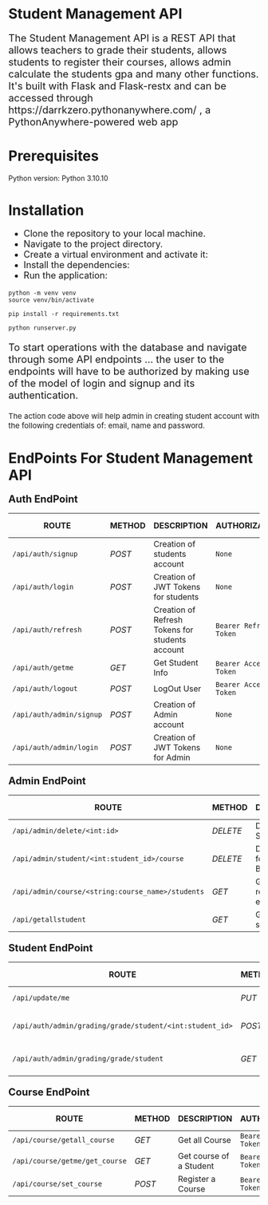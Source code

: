 
# Student Management API

<p style="font-size:20px;">The Student Management API is a REST API that allows teachers to grade their students, allows students to register their courses, allows admin calculate the students gpa and many other functions. It's built with Flask and Flask-restx and can be accessed through https://darrkzero.pythonanywhere.com/ , a PythonAnywhere-powered web app</p>

<div></div>


<h1>Prerequisites</h1>
Python version: Python 3.10.10
<div></div>  
<h1>Installation</h1>
<div></div>
<ul style="font-size:18px;">
    <li>Clone the repository to your local machine.</li>
    <li>Navigate to the project directory.</li>
    <li>Create a virtual environment and activate it:</li>
    <li>Install the dependencies:</li>
    <li>Run the application:</li>
</ul>

```console
python -m venv venv
source venv/bin/activate
```

```console
pip install -r requirements.txt
```

```console
python runserver.py
```

<p style="font-size: 20px; margin-top: 20px;">To start operations with the database and navigate through some API endpoints ... the user to the endpoints will have to be authorized by making use of the model of login and signup and its authentication.</p>



<div style="font-size:15px; margin-top:10px; margin-bottom:20px;">
    The action code above will help admin in creating student account with the following credentials of: email, name and password.
</div>

# EndPoints For Student Management API

<div style="margin-top:8px; margin-bottom:10px; font-size:20px; font-weight:bold;">Auth EndPoint</div>
<!-- Tables for routing in each models -->

| ROUTE                    | METHOD | DESCRIPTION                                     | AUTHORIZATION          | USER TYPE |
| ------------------------ | ------ | ----------------------------------------------- | ---------------------- | --------- |
| `/api/auth/signup`       | _POST_ | Creation of students account                    | `None`                 | Any       |
| `/api/auth/login`        | _POST_ | Creation of JWT Tokens for students             | `None`                 | Students  |
| `/api/auth/refresh`      | _POST_ | Creation of Refresh Tokens for students account | `Bearer Refresh-Token` | Students  |
| `/api/auth/getme`        | _GET_  | Get Student Info                                | `Bearer Access-Token`  | Students  |
| `/api/auth/logout`       | _POST_ | LogOut User                                     | `Bearer Access-Token`  | Any       |
| `/api/auth/admin/signup` | _POST_ | Creation of Admin account                       | `None`                 | Admin     |
| `/api/auth/admin/login`  | _POST_ | Creation of JWT Tokens for Admin                | `None`                 | Admin     |

<div style="margin-top:20px; margin-bottom:10px; font-size:20px; font-weight:bold;">Admin EndPoint</div>

| ROUTE                                             | METHOD   | DESCRIPTION                           | AUTHORIZATION         | USER TYPE |
| ------------------------------------------------- | -------- | ------------------------------------- | --------------------- | --------- |
| `/api/admin/delete/<int:id>`                      | _DELETE_ | Delete Student by id                  | `Bearer Access-Token` | Admin     |
| `/api/admin/student/<int:student_id>/course`      | _DELETE_ | Delete Course for a Student By Admin  | `Bearer Access-Token` | Admin     |
| `/api/admin/course/<string:course_name>/students` | _GET_    | Get student registered in each course | `Bearer Access-Token` | Admin     |
| `/api/getallstudent`                              | _GET_    | Get all students                      | `Bearer Access-Token` | Admin     |

<div style="margin-top:20px; margin-bottom:10px; font-size:20px; font-weight:bold;">Student EndPoint</div>

| ROUTE                                                    | METHOD | DESCRIPTION                           | AUTHORIZATION         | USER TYPE |
| -------------------------------------------------------- | ------ | ------------------------------------- | --------------------- | --------- |
| `/api/update/me`                                         | _PUT_  | Update Student Info                   | `Bearer Access-Token` | Student   |
| `/api/auth/admin/grading/grade/student/<int:student_id>` | _POST_ | Grade Students By Id                  | `Bearer Access-Token` | Admin     |
| `/api/auth/admin/grading/grade/student`                  | _GET_  | Get Grades of Students by the student | `Bearer Access-Token` | Student   |

<div style="margin-top:20px; margin-bottom:10px; font-size:20px; font-weight:bold;">Course EndPoint</div>

| ROUTE                          | METHOD | DESCRIPTION             | AUTHORIZATION         | USER TYPE |
| ------------------------------ | ------ | ----------------------- | --------------------- | --------- |
| `/api/course/getall_course`    | _GET_  | Get all Course          | `Bearer Access-Token` | Any       |
| `/api/course/getme/get_course` | _GET_  | Get course of a Student | `Bearer Access-Token` | Student   |
| `/api/course/set_course`       | _POST_ | Register a Course       | `Bearer Access-Token` | Student   |
